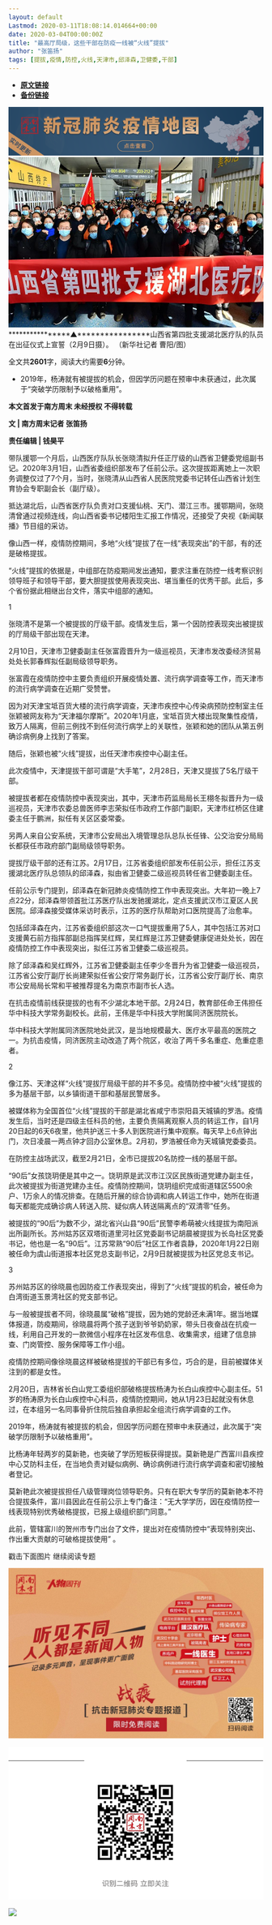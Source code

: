 ```yaml
---
layout: default
Lastmod: 2020-03-11T18:08:14.014664+00:00
date: 2020-03-04T00:00:00Z
title: "最高厅局级，这些干部在防疫一线被“火线”提拔"
author: "张笛扬"
tags: [提拔,疫情,防控,火线,天津市,邱泽森,卫健委,干部]
---
```


* [**原文链接**](https://mp.weixin.qq.com/s/ta2tUTmxBz-Obt0tQQ7JQw)
* [**备份链接**](http://archive.is/ytRGE)


[![](/images/post/8a9380d1c9d44a084a45f1876dbc4564.jpg)](http://nfh5.sualyee.com/v3/idea/7tCGBrb5)![](/images/post/09adaade929e564358f48e6aee85c4ca.jpg)****************▲****************山西省第四批支援湖北医疗队的队员在出征仪式上宣誓（2月9日摄）。 （新华社记者 曹阳/图）

全文共**2601**字，阅读大约需要**6**分钟。

*   2019年，杨涛就有被提拔的机会，但因学历问题在预审中未获通过，此次属于“突破学历限制予以破格重用”。
    

**本文首发于南方周末 未经授权 不得转载**

**文 | 南方周末记者 张笛扬**

**责任编辑 | 钱昊平**

带队援鄂一个月后，山西医疗队队长张晓清拟升任正厅级的山西省卫健委党组副书记。2020年3月1日，山西省委组织部发布了任前公示。这次提拔距离她上一次职务调整仅过了7个月，当时，张晓清从山西省人民医院党委书记转任山西省计划生育协会专职副会长（副厅级）。

抵达湖北后，山西省医疗队负责对口支援仙桃、天门、潜江三市。援鄂期间，张晓清曾通过视频连线，向山西省委书记楼阳生汇报工作情况，还接受了央视《新闻联播》节目组的采访。

像山西一样，疫情防控期间，多地“火线”提拔了在一线“表现突出”的干部，有的还是破格提拔。

“火线”提拔的依据是，中组部在防疫期间发出通知，要求注重在防控一线考察识别领导班子和领导干部，要大胆提拔使用表现突出、堪当重任的优秀干部。此后，多个省份据此相继出台文件，落实中组部的通知。

1

张晓清不是第一个被提拔的厅级干部。疫情发生后，第一个因防控表现突出被提拔的厅局级干部出现在天津。

2月10日，天津市卫健委副主任张富霞晋升为一级巡视员，天津市发改委经济贸易处处长郭春辉拟任副局级领导职务。

张富霞在疫情防控中主要负责组织开展疫情处置、流行病学调查等工作，而天津市的流行病学调查在近期广受赞誉。

因为对天津宝坻百货大楼的流行病学调查，天津市疾控中心传染病预防控制室主任张颖被网友称为“天津福尔摩斯”。2020年1月底，宝坻百货大楼出现聚集性疫情，致万人隔离，但前三例找不到任何流行病学上的关联性，张颖和她的团队从第五例确诊病例身上找到了答案。

随后，张颖也被“火线”提拔，出任天津市疾控中心副主任。

此次疫情中，天津提拔干部可谓是“大手笔”，2月28日，天津又提拔了5名厅级干部。

被提拔者都在疫情防控中表现突出，其中，天津市药监局局长王栩冬拟晋升为一级巡视员，天津市农委总兽医师李志荣拟任市政府工作部门副职，天津市红桥区住建委主任于鹏洲，拟任有关区区委常委。

另两人来自公安系统，天津市公安局出入境管理总队总队长任锋、公交治安分局局长都获任市政府部门副局级领导职务。

提拔厅级干部的还有江苏。2月17日，江苏省委组织部发布任前公示，担任江苏支援湖北医疗队总领队的邱泽森，拟由省卫健委二级巡视员转任省卫健委副主任。

任前公示专门提到，邱泽森在新冠肺炎疫情防控工作中表现突出。大年初一晚上7点22分，邱泽森带领首批江苏医疗队出发驰援湖北，定点支援武汉市江夏区人民医院。邱泽森接受媒体采访时表示，江苏的医疗队帮助对口医院提高了治愈率。

包括邱泽森在内，江苏省委组织部这次一口气提拔重用了5人，其中包括江苏对口支援黄石前方指挥部副总指挥吴红辉，吴红辉是江苏卫健委健康促进处处长，因在疫情防控工作中表现突出，拟任江苏省卫健委二级巡视员。

除了邱泽森和吴红辉外，江苏省卫健委副主任李少冬晋升为省卫健委一级巡视员，江苏省公安厅副厅长尚建荣拟任省公安厅常务副厅长，江苏省公安厅副厅长、南京市公安局局长常和平被推荐提名为南京市副市长人选。

在抗击疫情前线获提拔的也有不少湖北本地干部。2月24日，教育部任命王伟担任华中科技大学常务副校长。此前，王伟是华中科技大学附属同济医院院长。

华中科技大学附属同济医院地处武汉，是当地规模最大、医疗水平最高的医院之一。为抗击疫情，同济医院主动改造了两个院区，收治了两千多名重症、危重症患者。

2

像江苏、天津这样“火线”提拔厅局级干部的并不多见。疫情防控中被“火线”提拔的多为基层干部，以乡镇街道干部和基层民警居多。

被媒体称为全国首位“火线”提拔的干部是湖北省咸宁市崇阳县天城镇的罗浩。疫情发生后，当时还是四级主任科员的他，主要负责隔离观察人员的转运工作，自1月20日起的6天6夜里，他共护送三十多人到医院进行集中观察。每天早上6点钟出门，次日凌晨一两点钟才回办公室休息。2月初，罗浩被任命为天城镇党委委员。

在防控主战场武汉，截至2月21日，全市已提拔20名防控一线的基层干部。

“90后”女孩饶玥便是其中之一。饶玥原是武汉市江汉区民族街道党建办副主任，此次被提拔为街道党建办主任。疫情防控期间，饶玥组织完成街道辖区5500余户、1万余人的情况排查。在随后开展的综合协调和病人转运工作中，她所在街道每天都能完成确诊病人转送入院、疑似病人转送隔离点的“双清零”任务。

被提拔的“90后”为数不少，湖北省兴山县“90后”民警李希萌被火线提拔为南阳派出所副所长。苏州姑苏区双塔街道里河社区党委副书记胡晨被提拔为长岛社区党委书记，他也是一名“90后”。江苏常熟“90后”社区工作者袁静，2020年1月22日刚被任命为虞山街道报本社区党总支副书记，2月9日就被提拔为社区党总支书记。

3

苏州姑苏区的徐晓晨也因防疫工作表现突出，得到了“火线”提拔的机会，被任命为白湾街道玉景湾社区的党支部书记。

与一般被提拔者不同，徐晓晨属“破格”提拔，因为她的党龄还未满1年。据当地媒体报道，防疫期间，徐晓晨将两个孩子送到爷爷奶奶家，带头日夜奋战在抗疫一线，利用自己开发的一款微信小程序在社区发布信息、收集需求，组建了信息排查、门岗管控、服务保障等工作小组。

疫情防控期间像徐晓晨这样被破格提拔的干部已有多位，巧合的是，目前被媒体关注到的都是女性。

2月20日，吉林省长白山党工委组织部破格提拔杨涛为长白山疾控中心副主任。51岁的杨涛原为长白山疾控中心科员，疫情防控期间，她从1月23日起就没有休息过，在本组另一名同事骨折住院后独自承担起全组流行病学调查的工作。

2019年，杨涛就有被提拔的机会，但因学历问题在预审中未获通过，此次属于“突破学历限制予以破格重用”。

比杨涛年轻两岁的莫新艳，也突破了学历短板获得提拔。莫新艳是广西富川县疾控中心艾防科主任，在当地负责对疑似病例、确诊病例进行流行病学调查和密切接触者登记。

莫新艳此次被提拔担任八级管理岗位领导职务。只有在职大专学历的莫新艳本不符合提拔条件，富川县因此在任前公示上专门备注：“无大学学历，因在疫情防控一线表现特别优秀破格提拔，已报上级组织部门同意。”

此前，管辖富川的贺州市专门出台了文件，提出对在疫情防控中“表现特别突出、作出重大贡献的可破格提拔使用” 。

戳击下面图片 继续阅读专题  

[![](/images/post/f28ed7edb29fbdcd49b8a8e6d93935af.jpg)](http://www.infzm.com/content/174984?from=nfzmwx)

  

  

![](/images/post/199619e2636ae24ac70fc2cc00baaa25.jpg)

![](/images/post/15e8dcff8f5083454ef6db3a5b367391.jpg)

